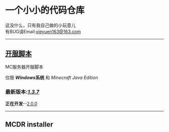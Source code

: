 # 一个小小的代码仓库
这没什么，只有我自己做的小玩意儿<br>
有BUG请Email:<xieyuen163@163.com>

---

## [开服脚本](/%E5%BC%80%E6%9C%8D%E8%84%9A%E6%9C%AC/README.MD "README.md")

MC服务器开服脚本

仅限 ***Windows*系统** 和 *Minecraft Java Edition*

### **最新版本**:[***1.3.7***](/%E5%BC%80%E6%9C%8D%E8%84%9A%E6%9C%AC/start-1.3.7-snapshot%20GBK.bat)

**正在开发**--[2.0.0](/%E5%BC%80%E6%9C%8D%E8%84%9A%E6%9C%AC/README.MD "去 README.md 看")

---

## MCDR installer
